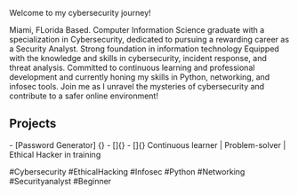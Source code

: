 Welcome to my cybersecurity journey!

Miami, FLorida Based.
Computer Information Science graduate with a specialization in Cybersecurity, dedicated to pursuing a rewarding career as a Security Analyst.
Strong foundation in information technology
Equipped with the knowledge and skills in cybersecurity, incident response, and threat analysis.
Committed to continuous learning and professional development and currently honing my skills in Python, networking, and infosec tools.
Join me as I unravel the mysteries of cybersecurity and contribute to a safer online environment!

<h2> Projects </h2> 
- [Password Generator] {}
- []{}
- []{}
Continuous learner | Problem-solver | Ethical Hacker in training

#Cybersecurity #EthicalHacking #Infosec #Python #Networking #Securityanalyst #Beginner
